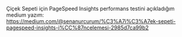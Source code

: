 Çiçek Sepeti için PageSpeed Insights performans testini açıkladığım medium yazım: https://medium.com/@senanurcurum/%C3%A7i%C3%A7ek-sepeti-pagespeed-insights-i%CC%87ncelemesi-2985d7ca99b2
